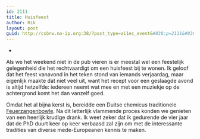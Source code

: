 ```yaml
---
id: 2111
title: Huisfeest
author: Rik
layout: post
guid: http://csbnw.no-ip.org:38/?post_type=ai1ec_event&#038;p=2111&#038;instance_id=
---
```

-
Als we het weekend niet in de pub vieren is er meestal wel een feestelijk gelegenheid die het rechtvaardigt om een huisfeest bij te wonen. Ik geloof dat het feest vanavond in het teken stond van iemands verjaardag, maar eigenlijk maakte dat niet veel uit, want het recept voor een geslaagde avond is altijd hetzelfde: iedereen neemt wat mee en met een muziekje op de achtergrond komt het dan vanzelf goed.

Omdat het al bijna kerst is, bereidde een Duitse chemicus traditionele [Feuerzangenbowle][1]. Na dit letterlijk vlammende proces konden we genieten van een heerlijk krudige drank. Ik weet zeker dat ik gedurende de vier jaar dat de PhD duurt keer op keer verbaasd zal zijn om met de interessante tradities van diverse mede-Europeanen kennis te maken.

 [1]: http://nl.wikipedia.org/wiki/Feuerzangenbowle